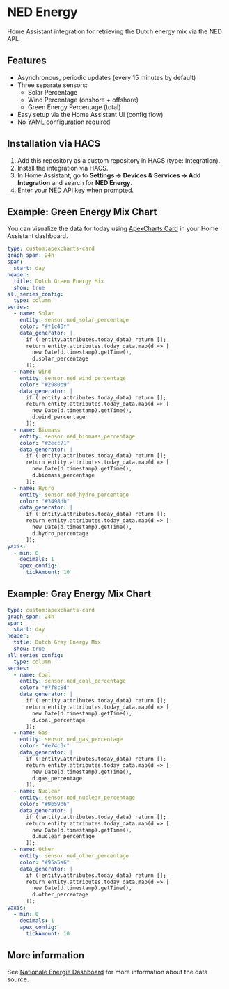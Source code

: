 # NED Energy

Home Assistant integration for retrieving the Dutch energy mix via the NED API.

## Features
- Asynchronous, periodic updates (every 15 minutes by default)
- Three separate sensors:
  - Solar Percentage
  - Wind Percentage (onshore + offshore)
  - Green Energy Percentage (total)
- Easy setup via the Home Assistant UI (config flow)
- No YAML configuration required

## Installation via HACS
1. Add this repository as a custom repository in HACS (type: Integration).
2. Install the integration via HACS.
3. In Home Assistant, go to **Settings → Devices & Services → Add Integration** and search for **NED Energy**.
4. Enter your NED API key when prompted.

## Example: Green Energy Mix Chart

You can visualize the data for today using [ApexCharts Card](https://github.com/RomRider/apexcharts-card) in your Home Assistant dashboard.

```yaml
type: custom:apexcharts-card
graph_span: 24h
span:
  start: day
header:
  title: Dutch Green Energy Mix
  show: true
all_series_config:
  type: column
series:
  - name: Solar
    entity: sensor.ned_solar_percentage
    color: "#f1c40f"
    data_generator: |
      if (!entity.attributes.today_data) return [];
      return entity.attributes.today_data.map(d => [
        new Date(d.timestamp).getTime(),
        d.solar_percentage
      ]);
  - name: Wind
    entity: sensor.ned_wind_percentage
    color: "#2980b9"
    data_generator: |
      if (!entity.attributes.today_data) return [];
      return entity.attributes.today_data.map(d => [
        new Date(d.timestamp).getTime(),
        d.wind_percentage
      ]);
  - name: Biomass
    entity: sensor.ned_biomass_percentage
    color: "#2ecc71"
    data_generator: |
      if (!entity.attributes.today_data) return [];
      return entity.attributes.today_data.map(d => [
        new Date(d.timestamp).getTime(),
        d.biomass_percentage
      ]);
  - name: Hydro
    entity: sensor.ned_hydro_percentage
    color: "#3498db"
    data_generator: |
      if (!entity.attributes.today_data) return [];
      return entity.attributes.today_data.map(d => [
        new Date(d.timestamp).getTime(),
        d.hydro_percentage
      ]);
yaxis:
  - min: 0
    decimals: 1
    apex_config:
      tickAmount: 10
```

## Example: Gray Energy Mix Chart

```yaml
type: custom:apexcharts-card
graph_span: 24h
span:
  start: day
header:
  title: Dutch Gray Energy Mix
  show: true
all_series_config:
  type: column
series:
  - name: Coal
    entity: sensor.ned_coal_percentage
    color: "#7f8c8d"
    data_generator: |
      if (!entity.attributes.today_data) return [];
      return entity.attributes.today_data.map(d => [
        new Date(d.timestamp).getTime(),
        d.coal_percentage
      ]);
  - name: Gas
    entity: sensor.ned_gas_percentage
    color: "#e74c3c"
    data_generator: |
      if (!entity.attributes.today_data) return [];
      return entity.attributes.today_data.map(d => [
        new Date(d.timestamp).getTime(),
        d.gas_percentage
      ]);
  - name: Nuclear
    entity: sensor.ned_nuclear_percentage
    color: "#9b59b6"
    data_generator: |
      if (!entity.attributes.today_data) return [];
      return entity.attributes.today_data.map(d => [
        new Date(d.timestamp).getTime(),
        d.nuclear_percentage
      ]);
  - name: Other
    entity: sensor.ned_other_percentage
    color: "#95a5a6"
    data_generator: |
      if (!entity.attributes.today_data) return [];
      return entity.attributes.today_data.map(d => [
        new Date(d.timestamp).getTime(),
        d.other_percentage
      ]);
yaxis:
  - min: 0
    decimals: 1
    apex_config:
      tickAmount: 10
```

## More information
See [Nationale Energie Dashboard](https://ned.nl/) for more information about the data source.
